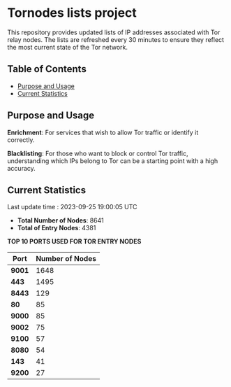 # Tornodes lists project

This repository provides updated lists of IP addresses associated with Tor relay nodes. The lists are refreshed every 30 minutes to ensure they reflect the most current state of the Tor network.

## Table of Contents

- [Purpose and Usage](#purpose-and-usage)
- [Current Statistics](#current-statistics)


## Purpose and Usage

**Enrichment**: For services that wish to allow Tor traffic or identify it correctly.

**Blacklisting**: For those who want to block or control Tor traffic, understanding which IPs belong to Tor can be a starting point with a high accuracy.

## Current Statistics

Last update time : 2023-09-25 19:00:05 UTC

- **Total Number of Nodes**: 8641
- **Total of Entry Nodes**: 4381

**TOP 10 PORTS USED FOR TOR ENTRY NODES**

| **Port** | **Number of Nodes** |
|------|-----------------|
| **9001**   | 1648  |
| **443**   | 1495  |
| **8443**   | 129  |
| **80**   | 85  |
| **9000**   | 85  |
| **9002**   | 75  |
| **9100**   | 57  |
| **8080**   | 54  |
| **143**   | 41  |
| **9200**   | 27  |


